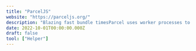 ```yaml
---
title: "ParcelJS"
website: "https://parceljs.org/"
description: "Blazing fast bundle timesParcel uses worker processes to enable multicore compilation, and has a filesystem cache for fast rebuilds..."
date: 2022-10-01T00:00:00.000Z
draft: false
tool: ["Helper"]
---
```

